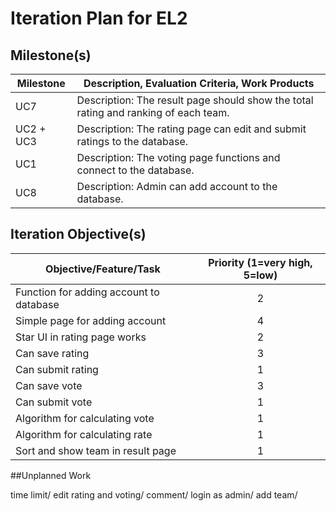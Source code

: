 # Iteration Plan for EL2

## Milestone(s)



| Milestone | Description, Evaluation Criteria, Work Products |
|-----------|-----------------------------------------|
|  UC7  | Description: The result page should show the total rating and ranking of each team.|
|  UC2 + UC3  | Description: The rating page can edit and submit ratings to the database.|
|  UC1  | Description: The voting page functions and connect to the database.|
|  UC8  | Description: Admin can add account to the database.|

## Iteration Objective(s)


| Objective/Feature/Task | Priority (1=very high, 5=low) |
|------------------------|:-----------------------------:|
| Function for adding account to database | 2 |
| Simple page for adding account | 4 |
| Star UI in rating page works | 2 |
| Can save rating | 3 |
| Can submit rating | 1 |
| Can save vote | 3 |
| Can submit vote | 1 |
| Algorithm for calculating vote | 1 |
| Algorithm for calculating rate | 1 |
| Sort and show team in result page | 1 |

##Unplanned Work

time limit/
edit rating and voting/
comment/
login as admin/
add team/


